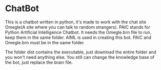ChatBot
=======
This is a chatbot written in python, it's made to work with the chat site Omegle(A site where you can talk to random strangers).
PAIC stands for Python Artificial Intelligence Chatbot.
It needs the Omegle.brn file to run, keep them in the same folder.
AIML is used in creating this bot. PAIC and Omegle.brn must be in the same folder.


The folder dist contains the executable, just download the entire folder and you won't need anything else. You still can change the knowledge base of the bot, just replace the brain file.
